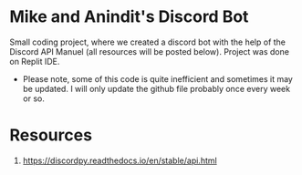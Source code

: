 # Mike and Anindit's Discord Bot 
Small coding project, where we created a discord bot with the help of the Discord API Manuel (all resources will be posted below). Project was done on Replit IDE. 

* Please note, some of this code is quite inefficient and sometimes it may be updated. I will only update the github file probably once every week or so. 

# Resources
1. https://discordpy.readthedocs.io/en/stable/api.html

